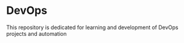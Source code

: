 # DevOps
This repository is dedicated for learning and development of DevOps projects and automation 

